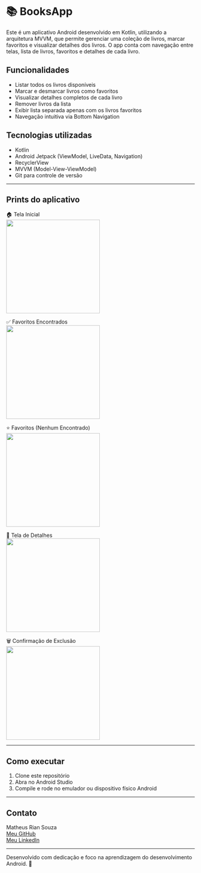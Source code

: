 # 📚 BooksApp

Este é um aplicativo Android desenvolvido em Kotlin, utilizando a arquitetura MVVM, que permite gerenciar uma coleção de livros, marcar favoritos e visualizar detalhes dos livros. O app conta com navegação entre telas, lista de livros, favoritos e detalhes de cada livro.

## Funcionalidades

- Listar todos os livros disponíveis  
- Marcar e desmarcar livros como favoritos  
- Visualizar detalhes completos de cada livro  
- Remover livros da lista  
- Exibir lista separada apenas com os livros favoritos  
- Navegação intuitiva via Bottom Navigation  

## Tecnologias utilizadas

- Kotlin  
- Android Jetpack (ViewModel, LiveData, Navigation)  
- RecyclerView  
- MVVM (Model-View-ViewModel)  
- Git para controle de versão  

---

## Prints do aplicativo

🏠 Tela Inicial  
<img src="intro.png" width="250"/>

✅ Favoritos Encontrados  
<img src="favorites.png" width="250"/>

⭐ Favoritos (Nenhum Encontrado)  
<img src="favorites.foud.png" width="250"/>

📖 Tela de Detalhes  
<img src="book.png" width="250"/>

🗑️ Confirmação de Exclusão  
<img src="delete.png" width="250"/>



---

## Como executar

1. Clone este repositório  
2. Abra no Android Studio  
3. Compile e rode no emulador ou dispositivo físico Android  

---

## Contato

Matheus Rian Souza  
[Meu GitHub](https://github.com/Rian144hz)  
[Meu LinkedIn](https://www.linkedin.com/in/matheus-souza7/)  

---

Desenvolvido com dedicação e foco na aprendizagem do desenvolvimento Android. 🚀
